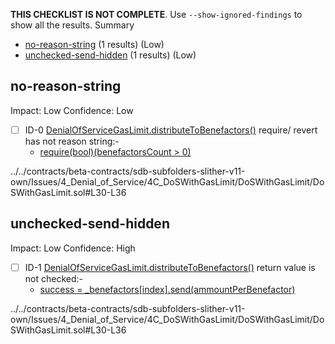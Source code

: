 **THIS CHECKLIST IS NOT COMPLETE**. Use `--show-ignored-findings` to show all the results.
Summary
 - [no-reason-string](#no-reason-string) (1 results) (Low)
 - [unchecked-send-hidden](#unchecked-send-hidden) (1 results) (Low)
## no-reason-string
Impact: Low
Confidence: Low
 - [ ] ID-0
[DenialOfServiceGasLimit.distributeToBenefactors()](../../contracts/beta-contracts/sdb-subfolders-slither-v11-own/Issues/4_Denial_of_Service/4C_DoSWithGasLimit/DoSWithGasLimit/DoSWithGasLimit.sol#L30-L36) require/ revert has not reason string:- 
	- [require(bool)(benefactorsCount > 0)](../../contracts/beta-contracts/sdb-subfolders-slither-v11-own/Issues/4_Denial_of_Service/4C_DoSWithGasLimit/DoSWithGasLimit/DoSWithGasLimit.sol#L31)

../../contracts/beta-contracts/sdb-subfolders-slither-v11-own/Issues/4_Denial_of_Service/4C_DoSWithGasLimit/DoSWithGasLimit/DoSWithGasLimit.sol#L30-L36


## unchecked-send-hidden
Impact: Low
Confidence: High
 - [ ] ID-1
[DenialOfServiceGasLimit.distributeToBenefactors()](../../contracts/beta-contracts/sdb-subfolders-slither-v11-own/Issues/4_Denial_of_Service/4C_DoSWithGasLimit/DoSWithGasLimit/DoSWithGasLimit.sol#L30-L36) return value is not checked:- 
	- [success = _benefactors[index].send(ammountPerBenefactor)](../../contracts/beta-contracts/sdb-subfolders-slither-v11-own/Issues/4_Denial_of_Service/4C_DoSWithGasLimit/DoSWithGasLimit/DoSWithGasLimit.sol#L34)

../../contracts/beta-contracts/sdb-subfolders-slither-v11-own/Issues/4_Denial_of_Service/4C_DoSWithGasLimit/DoSWithGasLimit/DoSWithGasLimit.sol#L30-L36



